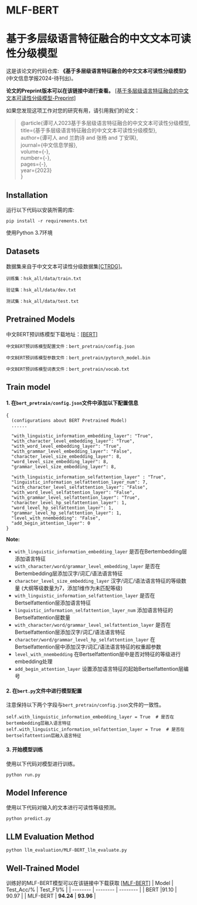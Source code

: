 # MLF-BERT 
# 基于多层级语言特征融合的中文文本可读性分级模型

这是该论文的代码仓库: **《基于多层级语言特征融合的中文文本可读性分级模型》** (中文信息学报2024-待刊出)。

**论文的Preprint版本可以在该链接中进行查看。** [[基于多层级语言特征融合的中文文本可读性分级模型-Preprint]](https://drive.google.com/file/d/1i7iNjABG0I_w0gfKk-0v6uDkGGd_mKxX/view?usp=sharing)

如果您发现这项工作对您的研究有用，请引用我们的论文：
> @article{谭可人2023基于多层级语言特征融合的中文文本可读性分级模型,  
>   title={基于多层级语言特征融合的中文文本可读性分级模型},  
>   author={谭可人 and 兰韵诗 and 张杨 and 丁安琪},  
>   journal={中文信息学报},  
>   volume={-},  
>   number={-},  
>   pages={-},  
>   year={2023}  
> }

## Installation
运行以下代码以安装所需的库:
```
pip install -r requirements.txt
```
使用Python 3.7环境
## Datasets
数据集来自于中文文本可读性分级数据集[[CTRDG]](https://github.com/CocoTan1020/CTRDG/tree/main)。
```
训练集：hsk_all/data/train.txt

验证集：hsk_all/data/dev.txt

测试集：hsk_all/data/test.txt
```
## Pretrained Models
中文BERT预训练模型下载地址：[[BERT]](https://huggingface.co/bert-base-chinese)
```
中文BERT预训练模型配置文件：bert_pretrain/config.json

中文BERT预训练模型参数文件：bert_pretrain/pytorch_model.bin

中文BERT预训练模型词表文件：bert_pretrain/vocab.txt
```

## Train model
#### 1. 在```bert_pretrain/config.json```文件中添加以下配置信息
```
{
  (configurations about BERT Pretrained Model)
  ......

  "with_linguistic_information_embedding_layer": "True",
  "with_character_level_embedding_layer": "True",
  "with_word_level_embedding_layer": "True",
  "with_grammar_level_embedding_layer": "False",
  "character_level_size_embedding_layer": 8,
  "word_level_size_embedding_layer": 8,
  "grammar_level_size_embedding_layer": 8,

  "with_linguistic_information_selfattention_layer" : "True",
  "linguistic_information_selfattention_layer_num": 7,
  "with_character_level_selfattention_layer": "False",
  "with_word_level_selfattention_layer": "False",
  "with_grammar_level_selfattention_layer": "True",
  "character_level_hp_selfattention_layer": 1,
  "word_level_hp_selfattention_layer": 1,
  "grammar_level_hp_selfattention_layer": 1,
  "level_with_nnembedding": "False",
  "add_begin_attention_layer": 0
}
```
**Note:**

- ```with_linguistic_information_embedding_layer```  是否在Bertembedding层添加语言特征
- ```with_character/word/grammar_level_embedding_layer```  是否在Bertembedding层添加汉字/词汇/语法语言特征
- ```character_level_size_embedding_layer```  汉字/词汇/语法语言特征的等级数量 (大纲等级数量为7，添加1维作为未匹配等级)
- ```with_linguistic_information_selfattention_layer```  是否在Bertselfattention层添加语言特征
- ```linguistic_information_selfattention_layer_num```  添加语言特征的Bertselfattention层数量
- ```with_character/word/grammar_level_selfattention_layer```  是否在Bertselfattention层添加汉字/词汇/语法语言特征
- ```character/word/grammar_level_hp_selfattention_layer```  在Bertselfattention层中添加汉字/词汇/语法语言特征的权重超参数
- ```level_with_nnembedding```  在Bertselfattention层中是否对特征的等级进行embedding处理
- ```add_begin_attention_layer```  设置添加语言特征的起始Bertselfattention层编号
#### 2. 在```bert.py```文件中进行模型配置
注意保持以下两个字段与```bert_pretrain/config.json```文件的一致性。
```
self.with_linguistic_information_embedding_layer = True  # 是否在bertembedding层融入语言特征
self.with_linguistic_information_selfattention_layer = True  # 是否在bertselfattention层融入语言特征
```
#### 3. 开始模型训练
使用以下代码对模型进行训练。
```
python run.py
```
## Model Inference
使用以下代码对输入的文本进行可读性等级预测。
```
python predict.py
```
## LLM Evaluation Method
```
python llm_evaluation/MLF-BERT_llm_evaluate.py
```
## Well-Trained Model
训练好的MLF-BERT模型可以在该链接中下载获取  [[MLF-BERT]](https://pan.baidu.com/s/1uHKWq_7FKEJJsmmocg3bcQ?pwd=h4sp)
| Model     | Test_Acc/%  | Test_F1/%   |
| -------- | -------- | -------- |
| BERT |91.10 | 90.97 |
| MLF-BERT | **94.24** | **93.96** |


